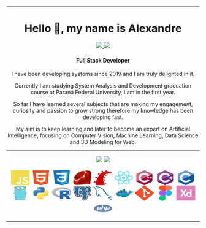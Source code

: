 
<div align="center">
    <img src="https://user-images.githubusercontent.com/70382532/138322189-2db8df52-9dcb-40a0-88a8-c365466bd33d.gif" alt="">
<hr>
    <h1>Hello 👋, my name is Alexandre</h1>
    <a target="_blank" href="https://www.linkedin.com/in/alexandre-diano-975a55189/"><img src="https://img.shields.io/badge/linkedin-%230077B5.svg?&style=for-the-badge&logo=linkedin&logoColor=white" /> </a> <a href="mailto:alexandredianosouza3@gmail.com"> <img src="https://img.shields.io/badge/Gmail-D14836?style=for-the-badge&logo=gmail&logoColor=white"></a>
    <h4>
        Full Stack Developer
    </h4>
    <p>I have been developing systems since 2019 and I am truly delighted in it.</p>
    <p>Currently I am studying System Analysis and Development graduation course at Paraná Federal University, I am in the first year.</p>
    <p>So far I have learned several subjects that are making my engagement, curiosity and passion to grow strong therefore my knowledge has been developing fast.</p>
    <p>My aim is to keep learning and later to become an expert on Artificial Intelligence, focusing on Computer Vision, Machine Learning, Data Science and 3D Modeling for Web.</p>
<hr>
    
<div>
  <img height="160em" src="https://github-readme-stats.vercel.app/api?username=alexandrediano&show_icons=true&theme=solarized&include_all_commits=true&count_private=true"/>
  <img height="160em" src="https://github-readme-stats.vercel.app/api/top-langs/?username=alexandrediano&layout=compact&langs_count=8&theme=solarized"/>
</div
### Languages and Technologies:
<br>
<div style="display: inline_block"><br>
  <img align="center" alt="Diano-JS" height="40" width="50" src="https://raw.githubusercontent.com/devicons/devicon/master/icons/javascript/javascript-plain.svg">
  <img align="center" alt="Diano-HTML" height="40" width="50" src="https://raw.githubusercontent.com/devicons/devicon/master/icons/html5/html5-original.svg">
  <img align="center" alt="Diano-CSS" height="40" width="50" src="https://raw.githubusercontent.com/devicons/devicon/master/icons/css3/css3-original.svg">
  <img align="center" alt="Diano-RUBY" height="40" width="50" src="https://raw.githubusercontent.com/devicons/devicon/master/icons/ruby/ruby-original.svg">
  <img align="center" alt="Diano-RAILS" height="40"  width="50" src="https://raw.githubusercontent.com/devicons/devicon/master/icons/rails/rails-plain.svg">
  <img align="center" alt="Diano-REACT" height="40" width="50" src="https://raw.githubusercontent.com/devicons/devicon/master/icons/react/react-original.svg">
  <img align="center" alt="Diano-CSHARP" height="40"  width="50" src="https://raw.githubusercontent.com/devicons/devicon/master/icons/cplusplus/cplusplus-original.svg">
  <img align="center" alt="Diano-CSHARP" height="40"  width="50" src="https://raw.githubusercontent.com/devicons/devicon/master/icons/csharp/csharp-original.svg">
  <img align="center" alt="Diano-C" height="40" width="50" src="https://raw.githubusercontent.com/devicons/devicon/master/icons/c/c-original.svg">
  <img align="center" alt="Diano-GO" height="40" width="50" src="https://raw.githubusercontent.com/devicons/devicon/master/icons/go/go-original.svg">
  <img align="center" alt="Diano-PYTHON" height="40" width="50" src="https://raw.githubusercontent.com/devicons/devicon/master/icons/python/python-original.svg">  
  <img align="center" alt="Diano-R" height="40" width="50" src="https://raw.githubusercontent.com/devicons/devicon/master/icons/r/r-original.svg"> 
  <img align="center" alt="Diano-POSTGRESQL" height="40" width="50" src="https://raw.githubusercontent.com/devicons/devicon/master/icons/postgresql/postgresql-original.svg">  
  <img align="center" alt="Diano-MYSQL" height="40" width="50" src="https://raw.githubusercontent.com/devicons/devicon/master/icons/mysql/mysql-original.svg">  
  <img align="center" alt="Diano-DOCKER" height="40" width="50" src="https://raw.githubusercontent.com/devicons/devicon/master/icons/docker/docker-original.svg">  
  <img align="center" alt="Diano-GIT" height="40" width="50" src="https://raw.githubusercontent.com/devicons/devicon/master/icons/git/git-original.svg">  
  <img align="center" alt="Diano-FIGMA" height="40" width="50" src="https://raw.githubusercontent.com/devicons/devicon/master/icons/figma/figma-original.svg">  
  <img align="center" alt="Diano-XD" height="40" width="50" src="https://raw.githubusercontent.com/devicons/devicon/master/icons/xd/xd-plain.svg">  
  <img align="center" alt="Diano-PHP" height="40" width="50" src="https://raw.githubusercontent.com/devicons/devicon/master/icons/php/php-plain.svg">  
</div>
<hr>
</div>
